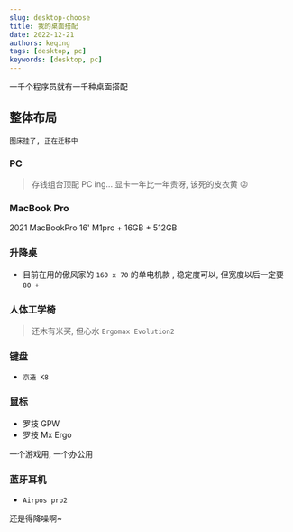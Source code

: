 ```yaml
---
slug: desktop-choose
title: 我的桌面搭配
date: 2022-12-21
authors: keqing
tags: [desktop, pc]
keywords: [desktop, pc]
---
```


一千个程序员就有一千种桌面搭配

<!-- truncate -->

## 整体布局

`图床挂了, 正在迁移中`

### PC

> 存钱组台顶配 PC ing... 显卡一年比一年贵呀, 该死的皮衣黄 😡

### MacBook Pro

2021 MacBookPro 16' M1pro + 16GB + 512GB

### 升降桌

- 目前在用的傲风家的 `160 x 70` 的单电机款 , 稳定度可以, 但宽度以后一定要 `80 +`

### 人体工学椅

> 还木有米买, 但心水 `Ergomax Evolution2`

### 键盘

- `京造 K8`

### 鼠标

- 罗技 GPW
- 罗技 Mx Ergo

一个游戏用, 一个办公用

### 蓝牙耳机

- `Airpos pro2`

还是得降噪啊~

